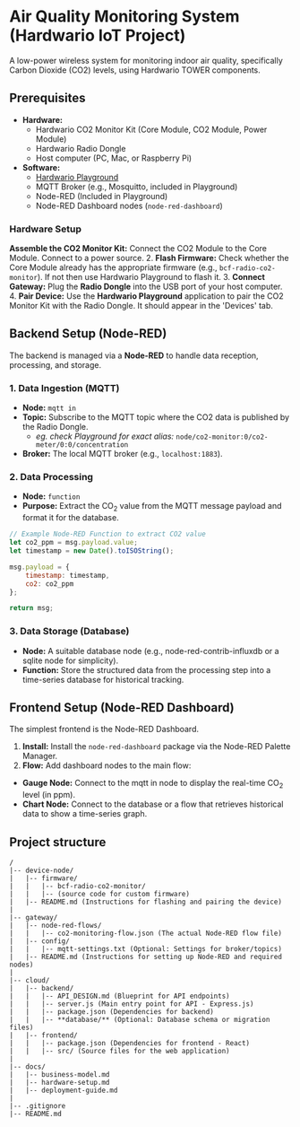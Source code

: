 # Air Quality Monitoring System (Hardwario IoT Project)

A low-power wireless system for monitoring indoor air quality, specifically Carbon Dioxide (CO2) levels, using Hardwario TOWER components.


## Prerequisites

* **Hardware:**
    * Hardwario CO2 Monitor Kit (Core Module, CO2 Module, Power Module)
    * Hardwario Radio Dongle
    * Host computer (PC, Mac, or Raspberry Pi)
* **Software:**
    * [Hardwario Playground](https://docs.hardwario.com/tower/desktop-programming/about-playground/)
    * MQTT Broker (e.g., Mosquitto, included in Playground)
    * Node-RED (Included in Playground)
    * Node-RED Dashboard nodes (`node-red-dashboard`)

### Hardware Setup

**Assemble the CO2 Monitor Kit:** Connect the CO2 Module to the Core Module. Connect to a power source.
2.  **Flash Firmware:** Check whether the Core Module already has the appropriate firmware (e.g., `bcf-radio-co2-monitor`). If not then use Hardwario Playground to flash it.
3.  **Connect Gateway:** Plug the **Radio Dongle** into the USB port of your host computer.
4.  **Pair Device:** Use the **Hardwario Playground** application to pair the CO2 Monitor Kit with the Radio Dongle. It should appear in the 'Devices' tab.

## Backend Setup (Node-RED)

The backend is managed via a **Node-RED** to handle data reception, processing, and storage.

### 1. Data Ingestion (MQTT)

* **Node:** `mqtt in`
* **Topic:** Subscribe to the $\text{MQTT}$ topic where the CO2 data is published by the Radio Dongle.
    * *eg. check Playground for exact alias:* `node/co2-monitor:0/co2-meter/0:0/concentration`
* **Broker:** The local $\text{MQTT}$ broker (e.g., `localhost:1883`).

### 2. Data Processing

* **Node:** `function`
* **Purpose:** Extract the $\text{CO}_2$ value from the $\text{MQTT}$ message payload and format it for the database.

```javascript
// Example Node-RED Function to extract CO2 value
let co2_ppm = msg.payload.value;
let timestamp = new Date().toISOString();

msg.payload = {
    timestamp: timestamp,
    co2: co2_ppm
};

return msg;
```

### 3. Data Storage (Database)

* **Node:** A suitable database node (e.g., node-red-contrib-influxdb or a sqlite node for simplicity).
* **Function:** Store the structured data from the processing step into a time-series database for historical tracking.

## Frontend Setup (Node-RED Dashboard)

The simplest frontend is the Node-RED Dashboard.

1. **Install:** Install the `node-red-dashboard` package via the Node-RED Palette Manager.
2. **Flow:** Add dashboard nodes to the main flow:
* **Gauge Node:** Connect to the mqtt in node to display the real-time $\text{CO}_2$ level (in ppm).
* **Chart Node:** Connect to the database or a flow that retrieves historical data to show a time-series graph.

## Project structure

```
/
|-- device-node/
|   |-- firmware/
|   |   |-- bcf-radio-co2-monitor/
|   |   |-- (source code for custom firmware)
|   |-- README.md (Instructions for flashing and pairing the device)
|
|-- gateway/
|   |-- node-red-flows/
|   |   |-- co2-monitoring-flow.json (The actual Node-RED flow file)
|   |-- config/
|   |   |-- mqtt-settings.txt (Optional: Settings for broker/topics)
|   |-- README.md (Instructions for setting up Node-RED and required nodes)
|
|-- cloud/
|   |-- backend/
|   |   |-- API_DESIGN.md (Blueprint for API endpoints)
|   |   |-- server.js (Main entry point for API - Express.js)
|   |   |-- package.json (Dependencies for backend)
|   |   |-- **database/** (Optional: Database schema or migration files)
|   |-- frontend/
|   |   |-- package.json (Dependencies for frontend - React)
|   |   |-- src/ (Source files for the web application)
|
|-- docs/
|   |-- business-model.md
|   |-- hardware-setup.md
|   |-- deployment-guide.md
|
|-- .gitignore
|-- README.md
```

